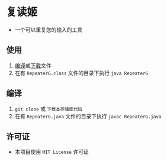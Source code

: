 # 复读姬
- 一个可以重复您的输入的工具

## 使用
1. [编译](#编译)或[下载](https://github.com/SessionHu/RepeaterG/Releases/)文件
2. 在有 `RepeaterG.class` 文件的目录下执行 `java RepeaterG`

## 编译
1. `git clone` 或 `下载本存储库代码`
2. 在有 `RepeaterG.java` 文件的目录下执行 `javac RepeaterG.java`

## 许可证
- 本项目使用 `MIT License` 许可证
